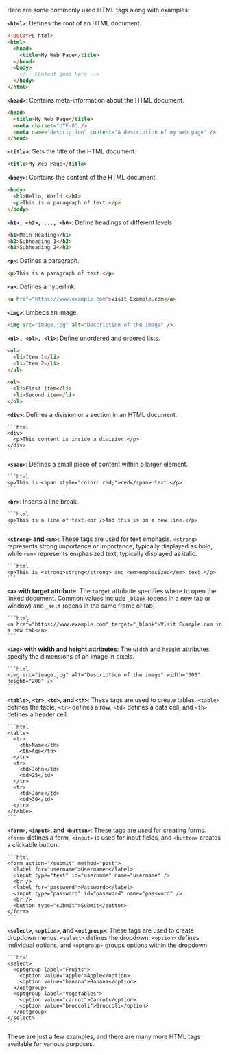 Here are some commonly used HTML tags along with examples:

**`<html>`**: Defines the root of an HTML document.

```html
<!DOCTYPE html>
<html>
  <head>
    <title>My Web Page</title>
  </head>
  <body>
    <!-- Content goes here -->
  </body>
</html>
```

**`<head>`**: Contains meta-information about the HTML document.

```html
<head>
  <title>My Web Page</title>
  <meta charset="UTF-8" />
  <meta name="description" content="A description of my web page" />
</head>
```

**`<title>`**: Sets the title of the HTML document.

```html
<title>My Web Page</title>
```

**`<body>`**: Contains the content of the HTML document.

```html
<body>
  <h1>Hello, World!</h1>
  <p>This is a paragraph of text.</p>
</body>
```

**`<h1>, <h2>, ..., <h6>`**: Define headings of different levels.

```html
<h1>Main Heading</h1>
<h2>Subheading 1</h2>
<h3>Subheading 2</h3>
```

**`<p>`**: Defines a paragraph.

```html
<p>This is a paragraph of text.</p>
```

**`<a>`**: Defines a hyperlink.

```html
<a href="https://www.example.com">Visit Example.com</a>
```

**`<img>`**: Embeds an image.

```html
<img src="image.jpg" alt="Description of the image" />
```

**`<ul>, <ol>, <li>`**: Define unordered and ordered lists.

```html
<ul>
  <li>Item 1</li>
  <li>Item 2</li>
</ul>

<ol>
  <li>First item</li>
  <li>Second item</li>
</ol>
```

**`<div>`**: Defines a division or a section in an HTML document.

    ```html
    <div>
      <p>This content is inside a division.</p>
    </div>
    ```

**`<span>`**: Defines a small piece of content within a larger element.

    ```html
    <p>This is <span style="color: red;">red</span> text.</p>
    ```

**`<br>`**: Inserts a line break.

    ```html
    <p>This is a line of text.<br />And this is on a new line.</p>
    ```

**`<strong>` and `<em>`**: These tags are used for text emphasis. `<strong>` represents strong importance or importance, typically displayed as bold, while `<em>` represents emphasized text, typically displayed as italic.

    ```html
    <p>This is <strong>strong</strong> and <em>emphasized</em> text.</p>
    ```

**`<a>` with target attribute**: The `target` attribute specifies where to open the linked document. Common values include `_blank` (opens in a new tab or window) and `_self` (opens in the same frame or tab).

    ```html
    <a href="https://www.example.com" target="_blank">Visit Example.com in a new tab</a>
    ```

**`<img>` with width and height attributes**: The `width` and `height` attributes specify the dimensions of an image in pixels.

    ```html
    <img src="image.jpg" alt="Description of the image" width="300" height="200" />
    ```

**`<table>`, `<tr>`, `<td>`, and `<th>`**: These tags are used to create tables. `<table>` defines the table, `<tr>` defines a row, `<td>` defines a data cell, and `<th>` defines a header cell.

    ```html
    <table>
      <tr>
        <th>Name</th>
        <th>Age</th>
      </tr>
      <tr>
        <td>John</td>
        <td>25</td>
      </tr>
      <tr>
        <td>Jane</td>
        <td>30</td>
      </tr>
    </table>
    ```

**`<form>`, `<input>`, and `<button>`**: These tags are used for creating forms. `<form>` defines a form, `<input>` is used for input fields, and `<button>` creates a clickable button.

    ```html
    <form action="/submit" method="post">
      <label for="username">Username:</label>
      <input type="text" id="username" name="username" />
      <br />
      <label for="password">Password:</label>
      <input type="password" id="password" name="password" />
      <br />
      <button type="submit">Submit</button>
    </form>
    ```

**`<select>`, `<option>`, and `<optgroup>`**: These tags are used to create dropdown menus. `<select>` defines the dropdown, `<option>` defines individual options, and `<optgroup>` groups options within the dropdown.

    ```html
    <select>
      <optgroup label="Fruits">
        <option value="apple">Apple</option>
        <option value="banana">Banana</option>
      </optgroup>
      <optgroup label="Vegetables">
        <option value="carrot">Carrot</option>
        <option value="broccoli">Broccoli</option>
      </optgroup>
    </select>
    ```

These are just a few examples, and there are many more HTML tags available for various purposes.
